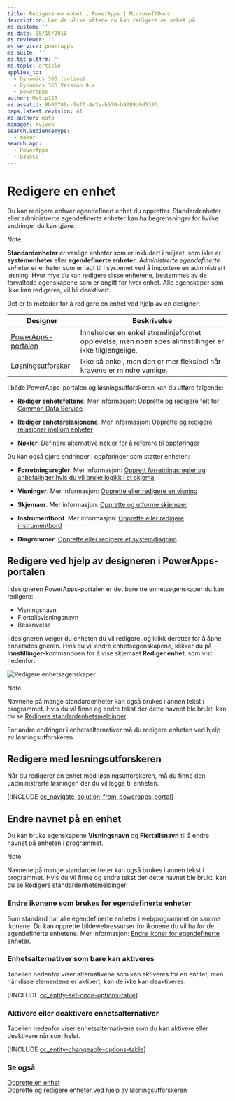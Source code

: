 ```yaml
---
title: Redigere en enhet i PowerApps | MicrosoftDocs
description: Lær de ulike måtene du kan redigere en enhet på
ms.custom: ''
ms.date: 05/15/2018
ms.reviewer: ''
ms.service: powerapps
ms.suite: ''
ms.tgt_pltfrm: ''
ms.topic: article
applies_to:
  - Dynamics 365 (online)
  - Dynamics 365 Version 9.x
  - powerapps
author: Mattp123
ms.assetid: 8b00780c-74f0-4e3a-b570-b9289d0d5383
caps.latest.revision: 41
ms.author: matp
manager: kvivek
search.audienceType:
  - maker
search.app:
  - PowerApps
  - D365CE
---
```

# <a name="edit-an-entity"></a>Redigere en enhet

Du kan redigere enhver egendefinert enhet du oppretter. Standardenheter eller administrerte egendefinerte enheter kan ha begrensninger for hvilke endringer du kan gjøre.  
  
> [!NOTE]
> **Standardenheter** er vanlige enheter som er inkludert i miljøet, som ikke er **systemenheter** eller **egendefinerte enheter**. *Administrerte egendefinerte enheter* er enheter som er lagt til i systemet ved å importere en administrert løsning. Hvor mye du kan redigere disse enhetene, bestemmes av de forvaltede egenskapene som er angitt for hver enhet. Alle egenskaper som ikke kan redigeres, vil bli deaktivert. 

Det er to metoder for å redigere en enhet ved hjelp av en designer:

|Designer|Beskrivelse|
|--|--|
|[PowerApps-portalen](https://web.powerapps.com/?utm_source=padocs&utm_medium=linkinadoc&utm_campaign=referralsfromdoc)|Inneholder en enkel strømlinjeformet opplevelse, men noen spesialinnstillinger er ikke tilgjengelige.|
|Løsningsutforsker|Ikke så enkel, men den er mer fleksibel når kravene er mindre vanlige.|

I både PowerApps-portalen og løsningsutforskeren kan du utføre følgende:

- **Rediger enhetsfeltene**. Mer informasjon:  [Opprette og redigere felt for Common Data Service](create-edit-fields.md)
  
- **Rediger enhetsrelasjonene**. Mer informasjon: [Opprette og redigere relasjoner mellom enheter](create-edit-entity-relationships.md)

- **Nøkler**. [Definere alternative nøkler for å referere til oppføringer](define-alternate-keys-reference-records.md)
  
Du kan også gjøre endringer i oppføringer som støtter enheten:  

- **Forretningsregler**. Mer informasjon: [Opprett forretningsregler og anbefalinger hvis du vil bruke logikk i et skjema](../model-driven-apps/create-business-rules-recommendations-apply-logic-form.md)

- **Visninger**. Mer informasjon: [Opprette eller redigere en visning](../model-driven-apps/create-edit-views.md)
  
- **Skjemaer**. Mer informasjon: [Opprette og utforme skjemaer](../model-driven-apps/create-design-forms.md)

- **Instrumentbord**. Mer informasjon: [Opprette eller redigere instrumentbord](../model-driven-apps/create-edit-dashboards.md)

- **Diagrammer**. [Opprette eller redigere et systemdiagram](../model-driven-apps/create-edit-system-chart.md)

## <a name="edit-using-powerapps-portal-designer"></a>Redigere ved hjelp av designeren i PowerApps-portalen

I designeren PowerApps-portalen er det bare tre enhetsegenskaper du kan redigere:
 - Visningsnavn
 - Flertallsvisningsnavn
 - Beskrivelse

I designeren velger du enheten du vil redigere, og klikk deretter for å åpne enhetsdesigneren. Hvis du vil endre enhetsegenskapene, klikker du på **Innstillinger**-kommandoen for å vise skjemaet **Rediger enhet**, som vist nedenfor:

![Redigere enhetsegenskaper](media/edit-entity-properties-powerapps-portal-designer.png)

> [!NOTE]
>  Navnene på mange standardenheter kan også brukes i annen tekst i programmet. Hvis du vil finne og endre tekst der dette navnet ble brukt, kan du se [Redigere standardenhetsmeldinger](edit-system-entity-messages.md).

For andre endringer i enhetsalternativer må du redigere enheten ved hjelp av løsningsutforskeren.

## <a name="edit-using-solution-explorer"></a>Redigere med løsningsutforskeren

Når du redigerer en enhet med løsningsutforskeren, må du finne den uadministrerte løsningen der du vil legge til enheten.

[!INCLUDE [cc_navigate-solution-from-powerapps-portal](../../includes/cc_navigate-solution-from-powerapps-portal.md)]
  
<a name="BKMK_ChangeEntityName"></a> 
  
## <a name="change-the-name-of-an-entity"></a>Endre navnet på en enhet  

Du kan bruke egenskapene **Visningsnavn** og **Flertallsnavn** til å endre navnet på enheten i programmet. 

> [!NOTE]
>  Navnene på mange standardenheter kan også brukes i annen tekst i programmet. Hvis du vil finne og endre tekst der dette navnet ble brukt, kan du se [Redigere standardenhetsmeldinger](edit-system-entity-messages.md).
  
<a name="BKMK_ChangeEntityIcon"></a>   

###  <a name="change-the-icons-used-for-custom-entities"></a>Endre ikonene som brukes for egendefinerte enheter  

Som standard har alle egendefinerte enheter i webprogrammet de samme ikonene. Du kan opprette bildewebressurser for ikonene du vil ha for de egendefinerte enhetene. Mer informasjon: [Endre ikoner for egendefinerte enheter](../model-driven-apps/change-custom-entity-icons.md).  
  
<a name="BKMK_EnableOptions"></a>  
 
###  <a name="entity-options-that-can-only-be-enabled"></a>Enhetsalternativer som bare kan aktiveres  

Tabellen nedenfor viser alternativene som kan aktiveres for en entitet, men når disse elementene er aktivert, kan de ikke kan deaktiveres:  

[!INCLUDE [cc_entity-set-once-options-table](../../includes/cc_entity-set-once-options-table.md)] 
  
<a name="BKMK_EnableDisableOptions"></a>  
 
###  <a name="enable-or-disable-entity-options"></a>Aktivere eller deaktivere enhetsalternativer  

Tabellen nedenfor viser enhetsalternativene som du kan aktivere eller deaktivere når som helst.  

[!INCLUDE [cc_entity-changeable-options-table](../../includes/cc_entity-changeable-options-table.md)] 

### <a name="see-also"></a>Se også

[Opprette en enhet](create-edit-entities.md)<br />
[Opprette og redigere enheter ved hjelp av løsningsutforskeren](create-edit-entities-solution-explorer.md)
